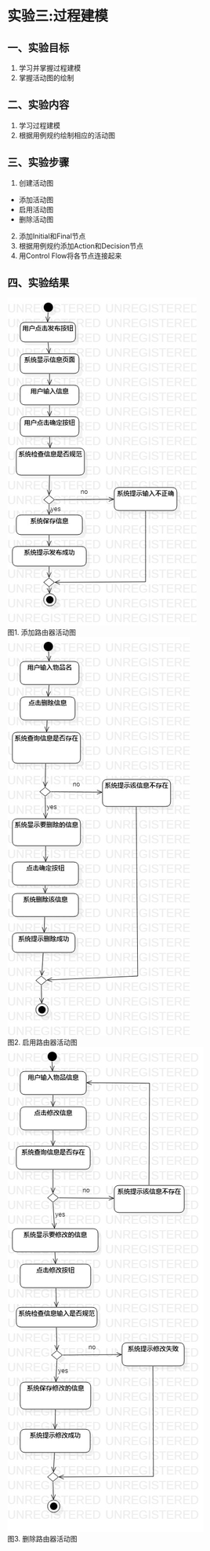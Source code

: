 # 实验三:过程建模

## 一、实验目标

1. 学习并掌握过程建模  
2. 掌握活动图的绘制  

## 二、实验内容

1. 学习过程建模
2. 根据用例规约绘制相应的活动图  

## 三、实验步骤

1. 创建活动图  
  - 添加活动图  
  - 启用活动图  
  - 删除活动图   
2. 添加Initial和Final节点  
3. 根据用例规约添加Action和Decision节点  
4. 用Control Flow将各节点连接起来


## 四、实验结果

![添加活动图](./ActivityDiagram1.jpg)  
图1. 添加路由器活动图  
![启用活动图](./ActivityDiagram2.jpg)  
图2. 启用路由器活动图  
![删除活动图](./ActivityDiagram3.jpg)  
图3. 删除路由器活动图  
